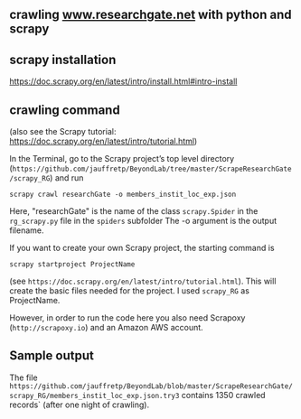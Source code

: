 ## crawling www.researchgate.net with python and scrapy


## scrapy installation

https://doc.scrapy.org/en/latest/intro/install.html#intro-install

## crawling command

(also see the Scrapy tutorial: https://doc.scrapy.org/en/latest/intro/tutorial.html)
 
In the Terminal, go to the Scrapy project’s top level directory (`https://github.com/jauffretp/BeyondLab/tree/master/ScrapeResearchGate/scrapy_RG`) and run

```
scrapy crawl researchGate -o members_instit_loc_exp.json
```

Here, "researchGate" is the name of the class `scrapy.Spider` in the `rg_scrapy.py` file in the `spiders` subfolder 
The -o argument is the output filename. 

If you want to create your own Scrapy project, the starting command is

```
scrapy startproject ProjectName
```

(see `https://doc.scrapy.org/en/latest/intro/tutorial.html`). This will create the basic files needed for the project. I used `scrapy_RG` as ProjectName. 

However, in order to run the code here you also need Scrapoxy (`http://scrapoxy.io`) and an Amazon AWS account.

## Sample output

The file `https://github.com/jauffretp/BeyondLab/blob/master/ScrapeResearchGate/scrapy_RG/members_instit_loc_exp.json.try3` contains 1350 crawled records` (after one night of crawling).




